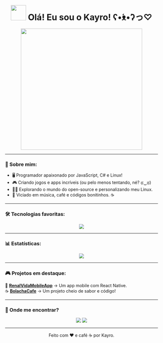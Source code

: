 <h1 align="center">
  <img src="[[https://i.imgur.com/YQ2XQ60.gif" width="50px](https://2.bp.blogspot.com/-g_vTEh1Gh6s/Wty6mAFxjDI/AAAAAAAAAjQ/cXvRLeNS5wkXmRgRBls45B4l8RZrgr0EwCLcBGAs/s1600/Botan%2B17.gif)](https://giffiles.alphacoders.com/204/204272.gif)"> Olá! Eu sou o Kayro! ʕ•́ᴥ•̀ʔっ♡
</h1>

<p align="center">
  <img src="https://2.bp.blogspot.com/-g_vTEh1Gh6s/Wty6mAFxjDI/AAAAAAAAAjQ/cXvRLeNS5wkXmRgRBls45B4l8RZrgr0EwCLcBGAs/s1600/Botan%2B17.gif" width="400px">
</p>

---

### 🌸 Sobre mim:
- 🖥️ Programador apaixonado por JavaScript, C# e Linux!
- 🎮 Criando jogos e apps incríveis (ou pelo menos tentando, né? ಥ‿ಥ)
- 🏴‍☠️ Explorando o mundo do open-source e personalizando meu Linux.
- 🎵 Viciado em música, café e códigos bonitinhos. ☕

---

### 🛠️ Tecnologias favoritas:
<p align="center">
  <img src="https://skillicons.dev/icons?i=js,ts,react,nodejs,cs,linux,bash,git" />
</p>

---

### 📊 Estatísticas:
<p align="center">
  <img src="https://github-readme-stats.vercel.app/api?username=Kayro25&show_icons=true&count_private=true&theme=tokyonight&include_all_commits=true" />
</p>

---

### 🎮 Projetos em destaque:
📱 **[RenalVidaMobileApp](https://github.com/Kayro25/RenalVidaMobileApp)** → Um app mobile com React Native.  
☕ **[BolachaCafe](https://github.com/Kayro25/bolachaCafe)** → Um projeto cheio de sabor e código!  

---

### 💌 Onde me encontrar?
<p align="center">
  <a href="https://github.com/Kayro25"><img src="https://img.shields.io/badge/GitHub-181717?style=for-the-badge&logo=github&logoColor=white"></a>
  <a href="mailto:me0711405@gmail.com"><img src="https://img.shields.io/badge/Email-D14836?style=for-the-badge&logo=gmail&logoColor=white"></a>
</p>

---

<p align="center">
  Feito com ❤️ e café ☕ por Kayro.
</p>
